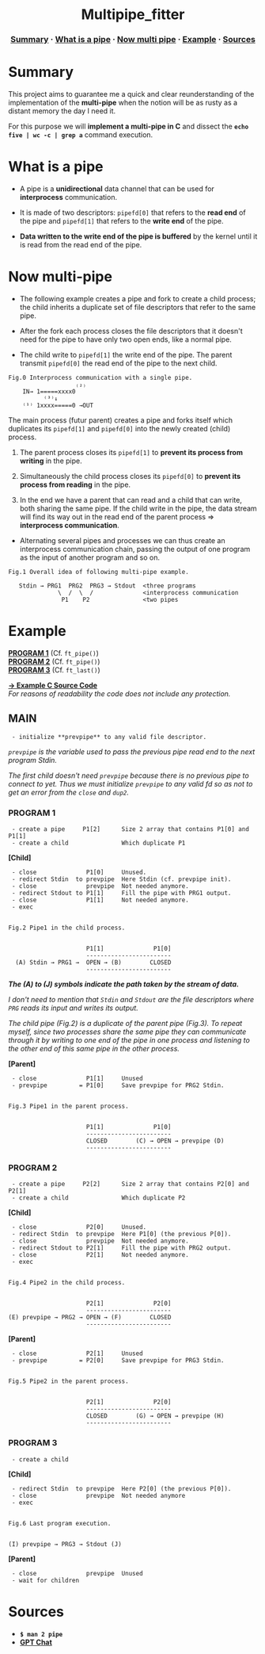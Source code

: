 <h1 align="center">
    Multipipe_fitter
</h1>

<h3 align="center">
    <a href="#summary">Summary</a>
    <span> · </span>
    <a href="#what-is-a-pipe">What is a pipe</a>
    <span> · </span>
    <a href="#now-multi-pipe">Now multi pipe</a>
    <span> · </span>
    <a href="#example">Example</a>
    <span> · </span>
    <a href="#sources">Sources</a>
</h3>

# Summary

This project aims to guarantee me a quick and clear reunderstanding of the
implementation of the **multi-pipe** when the notion will be as rusty as a
distant memory the day I need it.

For this purpose we will **implement a multi-pipe in C** and dissect the **`echo
five | wc -c | grep a`** command execution.

# What is a pipe

- A pipe is a **unidirectional** data channel that can be used for **interprocess**
  communication.

- It is made of two descriptors: `pipefd[0]` that refers to the **read end** of
  the pipe and `pipefd[1]` that refers to the **write end** of the pipe.

- **Data written to the write end of the pipe is buffered** by the kernel until it
  is read from the read end of the pipe.

# Now multi-pipe

- The following example creates a pipe and fork to create a child process; the
  child inherits a duplicate set of file descriptors that refer to the same
  pipe.

- After the fork each process closes the file descriptors that it doesn't need
  for the pipe to have only two open ends, like a normal pipe.

- The child write to `pipefd[1]` the write end of the pipe.  The parent transmit
  `pipefd[0]` the read end of the pipe to the next child.

```
Fig.0 Interprocess communication with a single pipe.
                   ₍₂₎
    IN→ 1=====xxxx0
          ⁽³⁾↓
    ⁽¹⁾ 1xxxx=====0 →OUT
```

The main process (futur parent) creates a pipe and forks itself which duplicates
its `pipefd[1]` and `pipefd[0]` into the newly created (child) process.

1. The parent process closes its `pipefd[1]` to **prevent its process from
writing** in the pipe.

2. Simultaneously the child process closes its `pipefd[0]` to **prevent its
process from reading** in the pipe.

3. In the end we have a parent that can read and a child that can write, both
sharing the same pipe.  If the child write in the pipe, the data stream will
find its way out in the read end of the parent process ⇒ **interprocess
communication**.

- Alternating several pipes and processes we can thus create an interprocess
  communication chain, passing the output of one program as the input of another
  program and so on.


```
Fig.1 Overall idea of following multi-pipe example.

   Stdin → PRG1  PRG2  PRG3 → Stdout  <three programs
              \  /  \  /              <interprocess communication
               P1    P2               <two pipes
```

# Example

[**PROGRAM 1**](#program-1) (Cf. `ft_pipe()`)<br>
[**PROGRAM 2**](#program-2) (Cf. `ft_pipe()`)<br>
[**PROGRAM 3**](#program-3) (Cf. `ft_last()`)<br>

[**→ Example C Source Code**](https://github.com/clemedon/Multipipe_fitter/tree/main/src)<br>
*For reasons of readability the code does not include any protection.*

## MAIN

```
 - initialize **prevpipe** to any valid file descriptor.
```

*`prevpipe` is the variable used to pass the previous pipe read end to the next
program Stdin.*

*The first child doesn't need `prevpipe` because there is no previous pipe to
connect to yet. Thus we must initialize `prevpipe` to any valid fd so as not to
get an error from the `close` and `dup2`.*

### PROGRAM 1

```
 - create a pipe     P1[2]      Size 2 array that contains P1[0] and P1[1]
 - create a child               Which duplicate P1
```

**[Child]**

```
 - close              P1[0]     Unused.
 - redirect Stdin  to prevpipe  Here Stdin (cf. prevpipe init).
 - close              prevpipe  Not needed anymore.
 - redirect Stdout to P1[1]     Fill the pipe with PRG1 output.
 - close              P1[1]     Not needed anymore.
 - exec


Fig.2 Pipe1 in the child process.


                      P1[1]              P1[0]
                      ------------------------
  (A) Stdin → PRG1 →  OPEN → (B)        CLOSED
                      ------------------------
```

***The (A) to (J) symbols indicate the path taken by the stream of data.***

*I don't need to mention that `Stdin` and `Stdout` are the file descriptors
where `PRG` reads its input and writes its output.*

*The child pipe (Fig.2) is a duplicate of the parent pipe (Fig.3).  To repeat
myself, since two processes share the same pipe they can communicate through it
by writing to one end of the pipe in one process and listening to the other end
of this same pipe in the other process.*

**[Parent]**

```
 - close              P1[1]     Unused
 - prevpipe         = P1[0]     Save prevpipe for PRG2 Stdin.


Fig.3 Pipe1 in the parent process.


                      P1[1]              P1[0]
                      ------------------------
                      CLOSED        (C) → OPEN → prevpipe (D)
                      ------------------------
```

### PROGRAM 2

```
 - create a pipe     P2[2]      Size 2 array that contains P2[0] and P2[1]
 - create a child               Which duplicate P2
```

**[Child]**

```
 - close              P2[0]     Unused.
 - redirect Stdin  to prevpipe  Here P1[0] (the previous P[0]).
 - close              prevpipe  Not needed anymore.
 - redirect Stdout to P2[1]     Fill the pipe with PRG2 output.
 - close              P2[1]     Not needed anymore.
 - exec


Fig.4 Pipe2 in the child process.


                      P2[1]              P2[0]
                      ------------------------
(E) prevpipe → PRG2 → OPEN → (F)        CLOSED
                      ------------------------
```

**[Parent]**

```
 - close              P2[1]     Unused
 - prevpipe         = P2[0]     Save prevpipe for PRG3 Stdin.


Fig.5 Pipe2 in the parent process.


                      P2[1]              P2[0]
                      ------------------------
                      CLOSED        (G) → OPEN → prevpipe (H)
                      ------------------------
```

### PROGRAM 3

```
 - create a child
```

**[Child]**

```
 - redirect Stdin  to prevpipe  Here P2[0] (the previous P[0]).
 - close              prevpipe  Not needed anymore
 - exec


Fig.6 Last program execution.


(I) prevpipe → PRG3 → Stdout (J)
```

**[Parent]**

```
 - close              prevpipe  Unused
 - wait for children
```

# Sources

- **`$ man 2 pipe`**
- [**GPT Chat**](https://chat.openai.com/chat)
